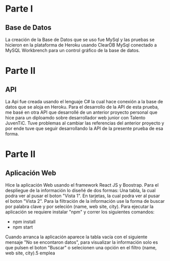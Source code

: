 # Parte I
## Base de Datos
La creación de la Base de Datos que se uso fue MySql y las pruebas se hicieron en la plataforma de Heroku usando ClearDB MySql conectado a MySQL Workbrench para un control gráfico de la base de datos.

# Parte II
## API
La Api fue creada usando el lenguaje C# la cual hace conexión a la base de datos que se aloja en Heroku.
Para el desarrollo de la API de esta prueba, me basé en otra API que desarrollé de un anterior proyecto personal que hice para un diploamdo sobre desarrollador web junior con Talento JuvenTiC.
Tuve problemas al cambiar las referencias del anterior proyecto y por ende tuve que seguir desarrollando la API de la presente prueba de esa forma.  

# Parte II
## Aplicación Web
Hice la aplicación Web usando el framework React JS y Boostrap. Para el despliegue de la información lo diseñé de dos formas: 
Una tabla, la cual podra ver al pusar el boton "Vista 1".
En tarjetas, la cual podra ver al pusar el boton "Vista 2".
Para la filtración de la información use la forma de buscar por palabra clave y por seleción (name, web site, city).
Para ejecutar la aplicación se requiere instalar "npm" y correr los siguientes comandos:
- npm install
- npm start

Cuando arranca la aplicación aparece la tabla vacía con el siguiente mensaje "No se encontaron datos", para visualizar la información solo es que pulsen el boton "Buscar" o
selecionen una opción en el filtro (name, web site, city).5 emplea